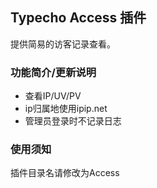 ## Typecho Access 插件

提供简易的访客记录查看。

### 功能简介/更新说明

* 查看IP/UV/PV
* ip归属地使用ipip.net
* 管理员登录时不记录日志

### 使用须知

插件目录名请修改为Access